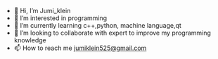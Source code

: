 - 👋 Hi, I’m Jumi_klein
- 👀 I’m interested in programming
- 🌱 I’m currently learning c++,python, machine language,qt
- 💞️ I’m looking to collaborate with expert to improve my programming knowledge
- 📫 How to reach me jumiklein525@gmail.com

<!--
jumiklein is a ✨ special ✨ repository because its `README.md` (this file) appears on your GitHub profile.
You can click the Preview link to take a look at your changes.
--->
